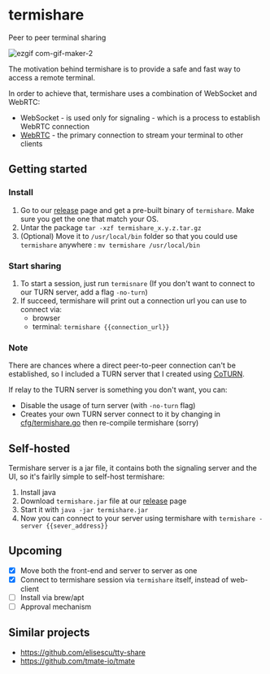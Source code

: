 # termishare
Peer to peer terminal sharing

![ezgif com-gif-maker-2](https://user-images.githubusercontent.com/25661381/150143689-778b4f02-8787-42e6-a5a1-03809b62c4f4.gif)

The motivation behind termishare is to provide a safe and fast way to access a remote terminal.

In order to achieve that, termishare uses a combination of WebSocket and WebRTC:
- WebSocket - is used only for signaling - which is a process to establish WebRTC connection
- [WebRTC](https://webrtc.org) - the primary connection to stream your terminal to other clients

## Getting started

### Install
1. Go to our [release](https://github.com/qnkhuat/termishare/releases) page and get a pre-built binary of `termishare`. Make sure you get the one that match your OS.
2. Untar the package `tar -xzf termishare_x.y.z.tar.gz`
3. (Optional) Move it to `/usr/local/bin` folder so that you could use `termishare` anywhere : `mv termishare /usr/local/bin`

### Start sharing
1. To start a session, just run `termisnare` (If you don't want to connect to our TURN server, add a flag `-no-turn`)
2. If succeed, termishare will print out a connection url you can use to connect via:
    - browser
    - terminal: `termishare {{connection_url}}`

### Note
There are chances where a direct peer-to-peer connection can't be established, so I included a TURN server that I created using [CoTURN](https://github.com/coturn/coturn).

If relay to the TURN server is something you don't want, you can:
- Disable the usage of turn server (with `-no-turn` flag)
- Creates your own TURN server connect to it by changing in [cfg/termishare.go](cli/internal/cfg/server.go) then re-compile termishare (sorry)

## Self-hosted
Termishare server is a jar file, it contains both the signaling server and the UI, so it's fairlly simple to self-host termishare:
1. Install java
2. Download `termishare.jar` file at our [release](https://github.com/qnkhuat/termishare/releases) page
3. Start it with `java -jar termishare.jar`
4. Now you can connect to your server using termishare with `termishare -server {{sever_address}}`

## Upcoming
- [x] Move both the front-end and server to server as one
- [x] Connect to termishare session via `termishare` itself, instead of web-client
- [ ] Install via brew/apt
- [ ] Approval mechanism

## Similar projects
- https://github.com/elisescu/tty-share
- https://github.com/tmate-io/tmate
